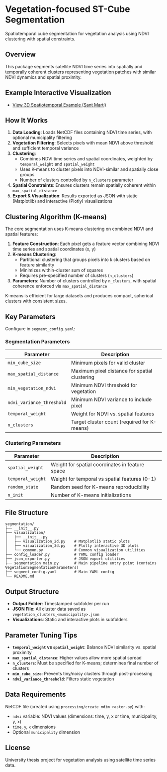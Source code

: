 # Vegetation-focused ST-Cube Segmentation

Spatiotemporal cube segmentation for vegetation analysis using NDVI clustering with spatial constraints.

## Overview

This package segments satellite NDVI time series into spatially and temporally coherent clusters representing vegetation patches with similar NDVI dynamics and spatial proximity.

## Example Interactive Visualization

- [View 3D Spatiotemporal Example (Sant Martí)](https://jannisgru.github.io/TFG/outputs/3d_spatiotemporal_Sant_Mart%C3%AD.html)

## How It Works

1. **Data Loading**: Loads NetCDF files containing NDVI time series, with optional municipality filtering
2. **Vegetation Filtering**: Selects pixels with mean NDVI above threshold and sufficient temporal variance
3. **Clustering**: 
   - Combines NDVI time series and spatial coordinates, weighted by `temporal_weight` and `spatial_weight`
   - Uses K-means to cluster pixels into NDVI-similar and spatially close groups
   - Number of clusters controlled by `n_clusters` parameter
4. **Spatial Constraints**: Ensures clusters remain spatially coherent within `max_spatial_distance`
5. **Export & Visualization**: Results exported as JSON with static (Matplotlib) and interactive (Plotly) visualizations

## Clustering Algorithm (K-means)

The core segmentation uses K-means clustering on combined NDVI and spatial features:

1. **Feature Construction**: Each pixel gets a feature vector combining NDVI time series and spatial coordinates (x, y)
2. **K-means Clustering**: 
   - Partitional clustering that groups pixels into k clusters based on feature similarity
   - Minimizes within-cluster sum of squares
   - Requires pre-specified number of clusters (`n_clusters`)
3. **Parameters**: Number of clusters controlled by `n_clusters`, with spatial coherence enforced via `max_spatial_distance`

K-means is efficient for large datasets and produces compact, spherical clusters with consistent sizes.

## Key Parameters

Configure in `segment_config.yaml`:

### Segmentation Parameters
| Parameter | Description |
|-----------|-------------|
| `min_cube_size` | Minimum pixels for valid cluster |
| `max_spatial_distance` | Maximum pixel distance for spatial clustering |
| `min_vegetation_ndvi` | Minimum NDVI threshold for vegetation |
| `ndvi_variance_threshold` | Minimum NDVI variance to include pixel |
| `temporal_weight` | Weight for NDVI vs. spatial features |
| `n_clusters` | Target cluster count (required for K-means) |

### Clustering Parameters
| Parameter | Description |
|-----------|-------------|
| `spatial_weight` | Weight for spatial coordinates in feature space |
| `temporal_weight` | Weight for temporal vs spatial features (0-1) |
| `random_state` | Random seed for K-means reproducibility |
| `n_init` | Number of K-means initializations |


## File Structure

```
segmentation/
├── __init__.py
├── visualization/
│   ├── __init__.py
│   ├── visualization_2d.py    # Matplotlib static plots
│   ├── visualization_3d.py    # Plotly interactive 3D plots
│   └── common.py              # Common visualization utilities
├── config_loader.py           # YAML config loader
├── json_exporter.py           # JSON export utilities
├── segmentation_main.py       # Main pipeline entry point (contains VegetationSegmentationParameters)
├── segment_config.yaml        # Main YAML config
└── README.md
```

## Output Structure

- **Output Folder**: Timestamped subfolder per run
- **JSON File**: All cluster data saved as `vegetation_clusters_<municipality>.json`
- **Visualizations**: Static and interactive plots in subfolders

## Parameter Tuning Tips

- **`temporal_weight` vs `spatial_weight`**: Balance NDVI similarity vs. spatial proximity
- **`max_spatial_distance`**: Higher values allow more spatial spread
- **`n_clusters`**: Must be specified for K-means; determines final number of clusters
- **`min_cube_size`**: Prevents tiny/noisy clusters through post-processing
- **`ndvi_variance_threshold`**: Filters static vegetation

## Data Requirements

NetCDF file (created using `processing/create_mdim_raster.py`) with:
- `ndvi` variable: NDVI values (dimensions: time, y, x or time, municipality, y, x)
- `time`, `y`, `x` dimensions
- Optional `municipality` dimension

## License

University thesis project for vegetation analysis using satellite time series data.
